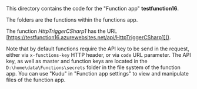 This directory contains the code for the "Function app" **testfunction16**.

The folders are the functions within the functions app.

The function *HttpTriggerCSharp1* has the URL [https://testfunction16.azurewebsites.net/api/HttpTriggerCSharp1]().

Note that by default functions require the API key to be send in the request, either via `x-functions-key` HTTP header, or via `code` URL parameter. The API key, as well as master and function keys are located in the `D:\home\data\Functions\secrets` folder in the file system of the function app. You can use "Kudu" in "Function app settings" to view and manipulate files of the function app.